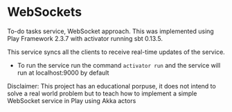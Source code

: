 WebSockets
======

To-do tasks service, WebSocket approach.
This was implemented using Play Framework 2.3.7 with activator running sbt 0.13.5.

This service syncs all the clients to receive real-time updates of the service.
* To run the service run the command `activator run` and the service will run at localhost:9000 by default

Disclaimer: This project has an educational porpuse, it does not intend to solve a real world problem but to teach how to implement a simple WebSocket service in Play using Akka actors